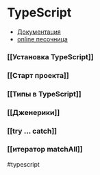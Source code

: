 # TypeScript

- [Документация](https://www.typescriptlang.org/docs)
- [online песочница](https://www.typescriptlang.org/play)

### [[Установка TypeScript]]
### [[Старт проекта]]
### [[Типы в TypeScript]]
### [[Дженерики]]

### [[try ... catch]]
### [[итератор matchAll]]

#typescript
